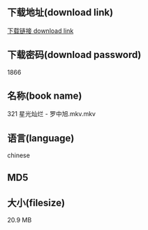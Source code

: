 ## 下载地址(download link)
[下载链接 download link](https://voluble-croquembouche-d321dc.netlify.app/?s=321+%E6%98%9F%E5%85%89%E7%81%BF%E7%83%82+-+%E7%BD%97%E4%B8%AD%E6%97%AD.mkv)

## 下载密码(download password)
1866

## 名称(book name)
321 星光灿烂 - 罗中旭.mkv.mkv

## 语言(language)
chinese

## MD5


## 大小(filesize)
20.9 MB
